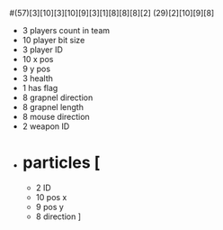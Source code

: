 #(57)[3][10][3][10][9][3][1][8][8][8][2] (29)[2][10][9][8]

 - 3 players count in team
 - 10 player bit size
 - 3 player ID
 - 10 x pos
 - 9 y pos
 - 3 health
 - 1 has flag
 - 8 grapnel direction
 - 8 grapnel length
 - 8 mouse direction
 - 2 weapon ID
 - # particles [
 	- 2 ID
 	- 10 pos x
 	- 9 pos y
 	- 8 direction
 ]